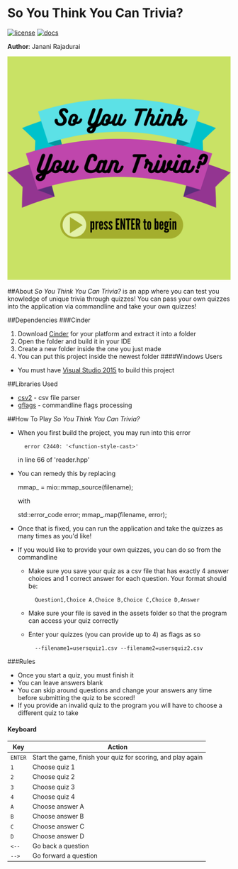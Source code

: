 # So You Think You Can Trivia?

[![license](https://img.shields.io/badge/license-MIT-green)](LICENSE)
[![docs](https://img.shields.io/badge/docs-yes-brightgreen)](docs/README.md)


**Author**: Janani Rajadurai

![image info](./assets/backgrounds/coverpage.png)

##About
_So You Think You Can Trivia?_ is an app where you can test you knowledge of unique trivia through quizzes! You can
 pass your own quizzes into the application via commandline and take your own quizzes!


##Dependencies
###Cinder
1. Download [Cinder](https://libcinder.org/) for your platform and extract it into a folder
2. Open the folder and build it in your IDE
3. Create a new folder inside the one you just made
4. You can put this project inside the newest folder
####Windows Users
- You must have [Visual Studio 2015](https://visualstudio.microsoft.com/) to build this project

##Libraries Used
- [csv2](https://github.com/p-ranav/csv2) - csv file parser
- [gflags](https://github.com/gflags/gflags) - commandline flags processing

##How To Play _So You Think You Can Trivia?_
- When you first build the project, you may run into this error

        error C2440: '<function-style-cast>'

  in line 66 of 'reader.hpp'
- You can remedy this by replacing
    
        
    mmap_ = mio::mmap_source(filename);
    
   with
   
    std::error_code error;
    mmap_.map(filename, error);
- Once that is fixed, you can run the application and take the quizzes as many times as you'd like!
- If you would like to provide your own quizzes, you can do so from the commandline
    - Make sure you save your quiz as a csv file that has exactly 4 answer choices and 1 correct answer for each 
    question. Your format should be:
            
            Question1,Choice A,Choice B,Choice C,Choice D,Answer
    - Make sure your file is saved in the assets folder so that the program can access your quiz correctly
    - Enter your quizzes (you can provide up to 4) as flags as so
    
            --filename1=usersquiz1.csv --filename2=usersquiz2.csv
###Rules
- Once you start a quiz, you must finish it
- You can leave answers blank
- You can skip around questions and change your answers any time before submitting the quiz to be scored!
- If you provide an invalid quiz to the program you will have to choose a different quiz to take
#### Keyboard

| Key     | Action                                                      |
|---------|-------------------------------------------------------------|
| `ENTER` | Start the game, finish your quiz for scoring, and play again|                         |
| `1`     | Choose quiz 1                                               |
| `2`     | Choose quiz 2                                               |
| `3`     | Choose quiz 3                                               |
| `4`     | Choose quiz 4                                               |
| `A`     | Choose answer A                                             |
| `B`     | Choose answer B                                             |
| `C`     | Choose answer C                                             |
| `D`     | Choose answer D                                             |
| `<--`   | Go back a question                                          |
| `-->`   | Go forward a question                                       |